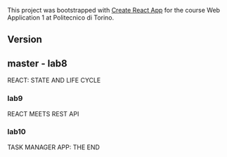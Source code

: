 This project was bootstrapped with [Create React App](https://github.com/facebook/create-react-app) for the course Web Application 1 at Politecnico di Torino.

## Version
## master - lab8
REACT: STATE AND LIFE CYCLE
### lab9
REACT MEETS REST API
### lab10
TASK MANAGER APP: THE END
